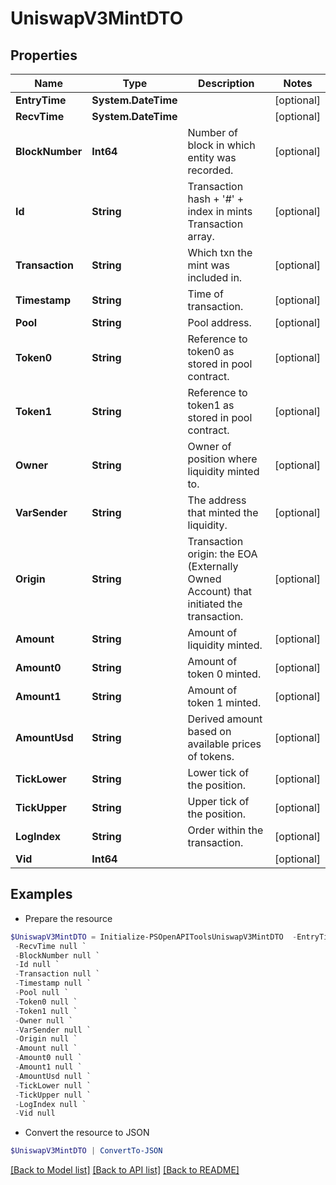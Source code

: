 # UniswapV3MintDTO
## Properties

Name | Type | Description | Notes
------------ | ------------- | ------------- | -------------
**EntryTime** | **System.DateTime** |  | [optional] 
**RecvTime** | **System.DateTime** |  | [optional] 
**BlockNumber** | **Int64** | Number of block in which entity was recorded. | [optional] 
**Id** | **String** | Transaction hash + &#39;#&#39; + index in mints Transaction array. | [optional] 
**Transaction** | **String** | Which txn the mint was included in. | [optional] 
**Timestamp** | **String** | Time of transaction. | [optional] 
**Pool** | **String** | Pool address. | [optional] 
**Token0** | **String** | Reference to token0 as stored in pool contract. | [optional] 
**Token1** | **String** | Reference to token1 as stored in pool contract. | [optional] 
**Owner** | **String** | Owner of position where liquidity minted to. | [optional] 
**VarSender** | **String** | The address that minted the liquidity. | [optional] 
**Origin** | **String** | Transaction origin: the EOA (Externally Owned Account) that initiated the transaction. | [optional] 
**Amount** | **String** | Amount of liquidity minted. | [optional] 
**Amount0** | **String** | Amount of token 0 minted. | [optional] 
**Amount1** | **String** | Amount of token 1 minted. | [optional] 
**AmountUsd** | **String** | Derived amount based on available prices of tokens. | [optional] 
**TickLower** | **String** | Lower tick of the position. | [optional] 
**TickUpper** | **String** | Upper tick of the position. | [optional] 
**LogIndex** | **String** | Order within the transaction. | [optional] 
**Vid** | **Int64** |  | [optional] 

## Examples

- Prepare the resource
```powershell
$UniswapV3MintDTO = Initialize-PSOpenAPIToolsUniswapV3MintDTO  -EntryTime null `
 -RecvTime null `
 -BlockNumber null `
 -Id null `
 -Transaction null `
 -Timestamp null `
 -Pool null `
 -Token0 null `
 -Token1 null `
 -Owner null `
 -VarSender null `
 -Origin null `
 -Amount null `
 -Amount0 null `
 -Amount1 null `
 -AmountUsd null `
 -TickLower null `
 -TickUpper null `
 -LogIndex null `
 -Vid null
```

- Convert the resource to JSON
```powershell
$UniswapV3MintDTO | ConvertTo-JSON
```

[[Back to Model list]](../README.md#documentation-for-models) [[Back to API list]](../README.md#documentation-for-api-endpoints) [[Back to README]](../README.md)

